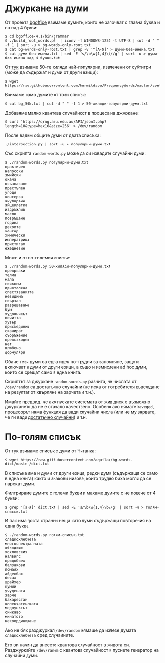 Джуркане на думи
================


От проекта [bgoffice](https://sourceforge.net/projects/bgoffice/files/For%20Developers/4.1/) взимаме думите, които не започват с главна буква и са над 4 букви:

```
$ cd bgoffice-4.1/bin/grammar
$ ./build_root_words.pl  | iconv -f WINDOWS-1251 -t UTF-8 | cut -d " " -f 1 | sort -u > bg-words-only-root.txt
$ cat bg-words-only-root.txt | grep -v '^[А-Я]' > думи-без-имена.txt
$ cat думи-без-имена.txt | sed -E 's/\b\w{1,4}\b//g' | sort -u > думи-без-имена-над-4-букви.txt
```

От [тук](https://github.com/hermitdave/FrequencyWords) взимаме 50-те хиляди най-популярни, извлечени от субтитри (може да съдържат и думи от други езици):

```
$ wget https://raw.githubusercontent.com/hermitdave/FrequencyWords/master/content/2016/bg/bg_50k.txt
```

Взимаме само думите от този списък:

```
$ cat bg_50k.txt | cut -d " " -f 1 > 50-хиляди-популярни-думи.txt
```

Добавяме малко квантова случайност в процеса на джуркане:


```
$ curl 'https://qrng.anu.edu.au/API/jsonI.php?length=10&type=hex16&size=256' > /dev/random
```


После вадим общите думи от двата списъка:

```
./intersection.py | sort -u > популярни-думи.txt
```

Със скрипта `random-words.py` може да си извадите случайни думи:

```
$ ./random-words.py популярни-думи.txt 
практичен
напосоки
змийски
окача
осъзнаване
престъпен
угодя
консерва
анулиране
яйцеклетка
издръжлив
масло
повръщане
година
деколте
хангар
химически
императрица
пристигам
ежедневие
```

Може и от по-големия списък:

```
$ ./random-words.py 50-хиляди-популярни-думи.txt 
превръзки
телма
мала
свикнем
приятелско
спестяванията
невидима
свързал
разрешаваме
бум
художникът
почитта
хувър
присъединиш
сканират
съоръжение
превъзходен
нет
влюбено
формуляри

```

Обаче тези думи са една идея по-трудни за запомняне, защото включват и думи от други езици, а също и измислени ad hoc думи, които се срещат само в една книга.

Скриптът за джуркане `random-words.py` разчита, че числата от `/dev/random` са достатъчно случайни (не иска от потребителя въвеждане на резултат от хвърляне на зарчета и т.н.).

Имайте предвид, че ако пускате системата от жив диск е възможно джуркането да не е станало качествено. Особено ако нямате `haveged`, процесорът няма функция да вади случайни числа (или не му вярвате, че ги вади [достатъчно случайни](https://www.google.com/search?channel=fs&client=ubuntu&q=RDRAND+NSA+conspiracy)) и т.н.


По-голям списък
===============

От тук взимаме списък с думи от Читанка:

```
$ wget https://raw.githubusercontent.com/aquilax/bg-words-dict/master/dict.txt
```

В списъка има и думи от други езици, редки думи (съдържащи се само в една книга) както и знакови низове, които трудно биха могли да се нарекат думи.

Филтрираме думите с големи букви и махаме думите с не повече от 4 букви:

```
$ grep '[а-я]' dict.txt | sed -E 's/\b\w{1,4}\b//g' | sort -u > голям-списък.txt
```

И пак има доста странни неща като думи съдържащи повторения на една буква.

```
$ ./random-words.py голям-списък.txt 
сладкохлебчета
многоспектралната
обяздеше
хохловския
налвигс
придобиех
балзакови
помаях
айделбах
бесах
щрайхер
кумии
учудената
зарче
бахарестан
копенхагенската
медпунктът
синкаво
минатото
некоординиране
```

Ако не бях разджуркал `/dev/random` нямаше да излезе думата `сладкохлебчета` сред случайните.

Ето ви начин да внесете квантова случайност в живота си. Разджуркайте `/dev/ranom` с квантова случайност и пуснете генератор на случайни думи.

            
